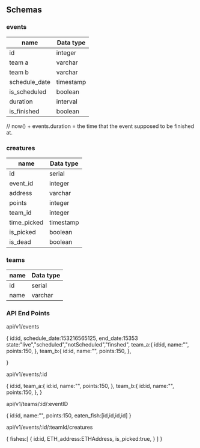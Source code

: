 ## Schemas

### events

| name          | Data type |
| ------------- | --------- |
| id            | integer   |
| team a        | varchar   |
| team b        | varchar   |
| schedule_date | timestamp |
| is_scheduled  | boolean   |
| duration      | interval  |
| is_finished   | boolean   |

// now() + events.duration = the time that the event supposed to be finished at.

[comment]: <> (emaing the points let's see if they can derived from the other relationships or not! )

### creatures

| name        | Data type |
| ----------- | --------- |
| id          | serial    |
| event_id    | integer   |
| address     | varchar   |
| points      | integer   |
| team_id     | integer   |
| time_picked | timestamp |
| is_picked   | boolean   |
| is_dead     | boolean   |

### teams

| name | Data type |
| ---- | --------- |
| id   | serial    |
| name | varchar   |

### API End Points

api/v1/events

{
id:id,
schedule_date:153216565125,
end_date:15353
state:"live","scheduled","notScheduled","finshed",
team_a:{
id:id,
name:"",
points:150,
},
team_b:{
id:id,
name:"",
points:150,
},

}

api/v1/events/:id

{
id:id,
team_a:{
id:id,
name:"",
points:150,
},
team_b:{
id:id,
name:"",
points:150,
},
}

api/v1/teams/:id/:eventID

{
id:id,
name:"",
points:150,
eaten_fish:[id,id,id,id]
}

api/v1/events/:id/:teamId/creatures

{
fishes:[
{
id:id,
ETH_address:ETHAddress,
is_picked:true,
}
]
}
